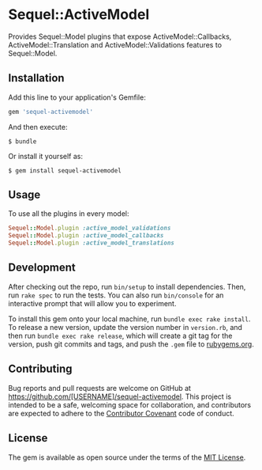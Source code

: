 # Sequel::ActiveModel

Provides Sequel::Model plugins that expose ActiveModel::Callbacks, ActiveModel::Translation and ActiveModel::Validations features to Sequel::Model.

## Installation

Add this line to your application's Gemfile:

```ruby
gem 'sequel-activemodel'
```

And then execute:

    $ bundle

Or install it yourself as:

    $ gem install sequel-activemodel

## Usage

To use all the plugins in every model:
```ruby
Sequel::Model.plugin :active_model_validations
Sequel::Model.plugin :active_model_callbacks
Sequel::Model.plugin :active_model_translations
```

## Development

After checking out the repo, run `bin/setup` to install dependencies. Then, run `rake spec` to run the tests. You can also run `bin/console` for an interactive prompt that will allow you to experiment.

To install this gem onto your local machine, run `bundle exec rake install`. To release a new version, update the version number in `version.rb`, and then run `bundle exec rake release`, which will create a git tag for the version, push git commits and tags, and push the `.gem` file to [rubygems.org](https://rubygems.org).

## Contributing

Bug reports and pull requests are welcome on GitHub at https://github.com/[USERNAME]/sequel-activemodel. This project is intended to be a safe, welcoming space for collaboration, and contributors are expected to adhere to the [Contributor Covenant](contributor-covenant.org) code of conduct.


## License

The gem is available as open source under the terms of the [MIT License](http://opensource.org/licenses/MIT).
